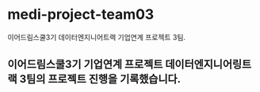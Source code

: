 # medi-project-team03
이어드림스쿨3기 데이터엔지니어트랙 기업연계 프로젝트 3팀.


## 이어드림스쿨3기 기업연계 프로젝트 데이터엔지니어링트랙 3팀의 프로젝트 진행을 기록했습니다.

